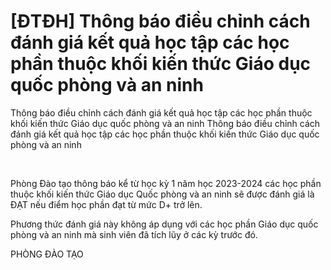# [ĐTĐH] Thông báo điều chỉnh cách đánh giá kết quả học tập các học phần thuộc khối kiến thức Giáo dục quốc phòng và an ninh

Thông báo điều chỉnh cách đánh giá kết quả học tập các học phần thuộc khối kiến thức Giáo dục quốc phòng và an ninh
        Thông báo điều chỉnh cách đánh giá kết quả học tập các học phần thuộc khối kiến thức Giáo dục quốc phòng và an ninh

 

Phòng Đào tạo thông báo kể từ học kỳ 1 năm học 2023-2024 các học phần thuộc khối kiến thức Giáo dục Quốc phòng và an ninh sẽ được đánh giá là ĐẠT nếu điểm học phần đạt từ mức D+ trở lên.

Phương thức đánh giá này không áp dụng với các học phần Giáo dục quốc phòng và an ninh mà sinh viên đã tích lũy ở các kỳ trước đó.

PHÒNG ĐÀO TẠO